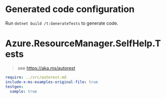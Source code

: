 # Generated code configuration

Run `dotnet build /t:GenerateTests` to generate code.

# Azure.ResourceManager.SelfHelp.Tests

> see https://aka.ms/autorest
``` yaml
require: ../src/autorest.md
include-x-ms-examples-original-file: true
testgen:
  sample: true
```